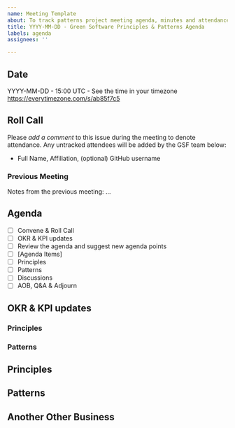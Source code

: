 ```yaml
---
name: Meeting Template
about: To track patterns project meeting agenda, minutes and attendance
title: YYYY-MM-DD - Green Software Principles & Patterns Agenda
labels: agenda
assignees: ''

---
```


## Date
YYYY-MM-DD - 15:00 UTC - See the time in your timezone https://everytimezone.com/s/ab85f7c5

## Roll Call 
Please *add a comment* to this issue during the meeting to denote attendance.
Any untracked attendees will be added by the GSF team below:
- Full Name, Affiliation, (optional) GitHub username

### Previous Meeting

Notes from the previous meeting: ...

## Agenda
- [ ] Convene & Roll Call
- [ ] OKR & KPI updates
- [ ] Review the agenda and suggest new agenda points
- [ ] [Agenda Items]
- [ ] Principles
- [ ] Patterns
- [ ] Discussions
- [ ] AOB, Q&A & Adjourn

## OKR & KPI updates

### Principles

### Patterns

## Principles

## Patterns

## Another Other Business
